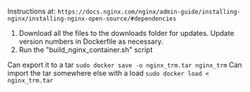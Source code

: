 Instructions at:
`https://docs.nginx.com/nginx/admin-guide/installing-nginx/installing-nginx-open-source/#dependencies`

1. Download all the files to the downloads folder for updates. Update version numbers in Dockerfile as necessary.
2. Run the "build_nginx_container.sh" script

Can export it to a tar
`sudo docker save -o nginx_trm.tar nginx_trm`
Can import the tar somewhere else with a load
`sudo docker load < nginx_trm.tar`